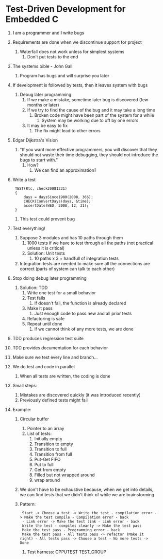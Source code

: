 # Test-Driven Development for Embedded C #
1. I am a programmer and I write bugs
2. Requirements are done when we discontinue support for project
	1. Waterfall does not work unless for simplest systems
		1. Don't put tests to the end
3. The systems bible - John Gall
	1. Program has bugs and will surprise you later
4. If development is followed by tests, then it leaves system with bugs
	1. Debug later programming
		1. If we make a mistake, sometime later bug is discovered (few months or later)
		2. If we try to find the cause of the bug and it may take a long time
			1. Broken code might have been part of the system for a while
				1. System may be working due to off by one errors
		3. It may be easy to fix
			1. The fix might lead to other errors
5. Edgar Dijkstra's Vision
	1. "If you want more effective programmers, you will discover that they should not waste their time debugging, they should not introduce the bugs to start with."
		1. How?
			1. We can find an approximation?
6. Write a test

		TEST(Rtc, check20081231)
		{
			days = daysSince1980(2008, 366);
			CHECK(ConvertDays(days, &time);
			assertDate(WED, 2008, 12, 31);
		}
		
	1. This test could prevent bug
7. Test everything!
	1. Suppose 3 modules and has 10 paths through them
		1. 1000 tests if we have to test through all the paths (not practical unless it is critical)
		2. Solution: Unit tests
			1. 10 paths x 3 + handfull of integration tests
	2. Integration tests are needed to make sure all the connections are correct (parts of system can talk to each other)
8. Stop doing debug later programming
	1. Solution: TDD
		1. Write one test for a small behavior
		2. Test fails
			1. If doesn't fail, the function is already declared
		3. Make it pass
			1. Just enough code to pass new and all prior tests
		4. Refactoring is safe
		5. Repeat until done
			1. If we cannot think of any more tests, we are done
9. TDD produces regression test suite
10. TDD provides documentation for each behavior
11. Make sure we test every line and branch...
12. We do test and code in parallel
	1. When all tests are written, the coding is done
13. Small steps:
	1. Mistakes are discovered quickly (it was introduced recently)
	2. Previously defined tests might fail
14. Example:
	1. Circular buffer
		1. Pointer to an array
		2. List of tests:
			1. Initially empty
			2. Transition to empty
			3. Transition to full
			4. Transition from full
			5. Put-Get FIFO
			6. Put to full
			7. Get from empty
			8. Filled but not wrapped around
			9. wrap around
	2. We don't have to be exhaustive because, when we get into details, we can find tests that we didn't think of while we are brainstorming
	3. Pattern:
	
			Start -> Choose a test -> Write the test - compilation error -> Make the test compile - Compilation error - back
			- Link error -> Make the test link - Link error - back
			Write the test - compiles cleanly -> Make the test pass
			Make the test pass - Programming error - back
			Make the test pass - All tests pass -> refactor (Make it right) - All tests pass -> Choose a test - No more tests -> Done
			
		1. Test harness: CPPUTEST TEST_GROUP